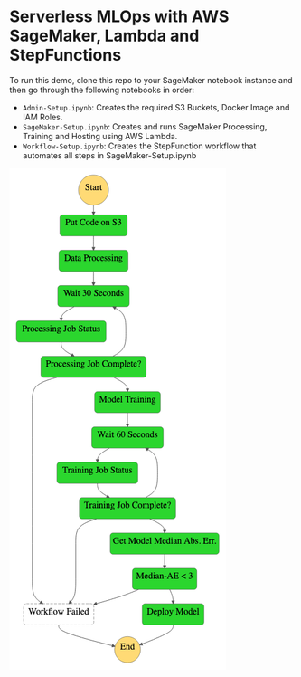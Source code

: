 # Serverless MLOps with AWS SageMaker, Lambda and StepFunctions
To run this demo, clone this repo to your SageMaker notebook instance and then go through the following notebooks in order:
* `Admin-Setup.ipynb`: Creates the required S3 Buckets, Docker Image and IAM Roles.
* `SageMaker-Setup.ipynb`: Creates and runs SageMaker Processing, Training and Hosting using AWS Lambda.
* `Workflow-Setup.ipynb`: Creates the StepFunction workflow that automates all steps in SageMaker-Setup.ipynb

![Workflow Graph](/README-IMAGES/stepfunctions_graph.png)